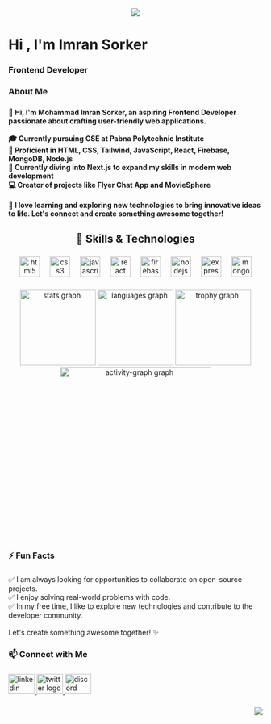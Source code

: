 <div align="center">
  <img height="" src="https://i.postimg.cc/8P4bsbZb/Gray-Minimalist-Web-Development-Linkedin-Banner-2.jpg"  />
</div>

###

<h1 align="left">Hi , I'm Imran Sorker</h1>

###

<h3 align="left">Frontend Developer</h3>

###

<h3 align="left">About Me</h3>

###

<h4 align="left">👋 Hi, I'm Mohammad Imran Sorker, an aspiring Frontend Developer passionate about crafting user-friendly web applications.<br><br>🎓 Currently pursuing CSE at Pabna Polytechnic Institute<br>🌟 Proficient in HTML, CSS, Tailwind, JavaScript, React, Firebase, MongoDB, Node.js<br>🚀 Currently diving into Next.js to expand my skills in modern web development<br>💻 Creator of projects like Flyer Chat App and MovieSphere<br><br>🌱 I love learning and exploring new technologies to bring innovative ideas to life. Let's connect and create something awesome together!</h4>

###

<h2 align="center">🔧 Skills & Technologies</h2>

###

<div align="center">
  <img src="https://cdn.jsdelivr.net/gh/devicons/devicon/icons/html5/html5-plain-wordmark.svg" height="40" alt="html5 logo"  />
  <img width="12" />
  <img src="https://cdn.jsdelivr.net/gh/devicons/devicon/icons/css3/css3-plain-wordmark.svg" height="40" alt="css3 logo"  />
  <img width="12" />
  <img src="https://cdn.jsdelivr.net/gh/devicons/devicon/icons/javascript/javascript-plain.svg" height="40" alt="javascript logo"  />
  <img width="12" />
  <img src="https://cdn.jsdelivr.net/gh/devicons/devicon/icons/react/react-original-wordmark.svg" height="40" alt="react logo"  />
  <img width="12" />
  <img src="https://cdn.jsdelivr.net/gh/devicons/devicon/icons/firebase/firebase-plain-wordmark.svg" height="40" alt="firebase logo"  />
  <img width="12" />
  <img src="https://cdn.jsdelivr.net/gh/devicons/devicon/icons/nodejs/nodejs-original-wordmark.svg" height="40" alt="nodejs logo"  />
  <img width="12" />
  <img src="https://cdn.jsdelivr.net/gh/devicons/devicon/icons/express/express-original.svg" height="40" alt="express logo"  />
  <img width="12" />
  <img src="https://cdn.jsdelivr.net/gh/devicons/devicon/icons/mongodb/mongodb-plain-wordmark.svg" height="40" alt="mongodb logo"  />
</div>

###

<div align="center">
  <img src="https://github-readme-stats.vercel.app/api?username=imran21-dev&hide_title=false&hide_rank=false&show_icons=true&include_all_commits=true&count_private=true&disable_animations=false&theme=tokyonight&locale=en&hide_border=true&order=1" height="150" alt="stats graph"  />
  <img src="https://github-readme-stats.vercel.app/api/top-langs?username=imran21-dev&locale=en&hide_title=false&layout=compact&card_width=320&langs_count=5&theme=tokyonight&hide_border=true&order=2" height="150" alt="languages graph"  />
  <img src="https://github-profile-trophy.vercel.app?username=imran21-dev&theme=tokyonight&column=-1&row=1&margin-w=8&margin-h=8&no-bg=false&no-frame=true&order=4" height="150" alt="trophy graph"  />
  <img src="https://github-readme-activity-graph.vercel.app/graph?username=imran21-dev&radius=16&theme=tokyo-night&area=true&order=5&hide_border=true" height="300" alt="activity-graph graph"  />
</div>

###

<br clear="both">



###

<h3 align="left">⚡ Fun Facts</h3>

###

<p align="left">✅ I am always looking for opportunities to collaborate on open-source projects.<br>✅ I enjoy solving real-world problems with code.<br>✅ In my free time, I like to explore new technologies and contribute to the developer community.<br><br>Let's create something awesome together! ✨</p>

###

<h3 align="left">📫 Connect with Me</h3>

###

<div align="left">
  <a href="https://www.linkedin.com/in/md-imran-sorker21/" target="_blank">
    <img src="https://raw.githubusercontent.com/maurodesouza/profile-readme-generator/master/src/assets/icons/social/linkedin/default.svg" width="52" height="40" alt="linkedin logo"  />
  </a>
  <a href="https://x.com/Mohamma85577121" target="_blank">
    <img src="https://raw.githubusercontent.com/maurodesouza/profile-readme-generator/master/src/assets/icons/social/twitter/default.svg" width="52" height="40" alt="twitter logo"  />
  </a>
  <a href="https://discordapp.com/users/916543930072461313" target="_blank">
    <img src="https://raw.githubusercontent.com/maurodesouza/profile-readme-generator/master/src/assets/icons/social/discord/default.svg" width="52" height="40" alt="discord logo"  />
  </a>
</div>

###

<div align="right">
  <img src="https://profile-counter.glitch.me/imran21-dev/count.svg?"  />
</div>

###
